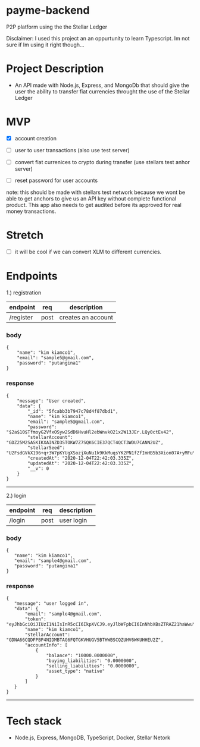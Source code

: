 # payme-backend
P2P platform using the the Stellar Ledger

Disclaimer: I used this project an an oppurtunity to learn Typescript. Im not sure if Im using it right though...

# Project Description

  - An API made with Node.js, Express, and MongoDb that should give the user the ability to transfer fiat currencies throught the use of the Stellar Ledger
  
# MVP

  - [x] account creation
  
  - [ ] user to user transactions (also use test server)
  
  - [ ] convert fiat currenices to crypto during transfer (use stellars test anhor server)
  
  - [ ] reset password for user accounts
  
  note: this should be made with stellars test network because we wont be able to get anchors to give us an API key without complete functional product. This app also needs to get audited before its approved for real money transactions. 
  
# Stretch

  - [ ] it will be cool if we can convert XLM to different currencies.
  
# Endpoints

1.) registration

  | endpoint | req | description |
  |----------|-----|-------------|
  | /register | post | creates an account |
  
### body

```
{
    "name": "kim kiamco1",
    "email": "sample5@gmail.com",
    "password": "putangina1"
}

```

### response

```
{
    "message": "User created",
    "data": {
        "_id": "5fcabb3b7947c78d4f87dbd1",
        "name": "kim kiamco1",
        "email": "sample5@gmail.com",
        "password": "$2a$10$TfmoyG2VfxOSyw2SdD6HvuHl2ebWnvkO21x2W13JEr.LQy0ctEv42",
        "stellarAccount": "GDZ25M2SASKIKXAINZD3STOKW7Z7SQK6CIE37QCT4QCT3WDU7CANN2UZ",
        "stellarSeed": "U2FsdGVkX196+q+3W7pKYUgXSozjXuNu1k9KkMuqsYK2PN1fZfImHB5b3Xion07A+yMFuY5wypLtv8QwvBSd2a0PKL1N3CL77RS0nInUw4Q=",
        "createdAt": "2020-12-04T22:42:03.335Z",
        "updatedAt": "2020-12-04T22:42:03.335Z",
        "__v": 0
    }
}
```

----------------------------------------------------------------------------------------------------------------------------------------------------
  
2.) login

  | endpoint | req | description |
  |----------|-----|-------------|
  | /login    | post | user login |
  
 ### body
 ```
 {
    "name": "kim kiamco1",
    "email": "sample4@gmail.com",
    "password": "putangina1"
}
```

 ### response

 ```
{
    "message": "user logged in",
    "data": {
        "email": "sample4@gmail.com",
        "token": "eyJhbGciOiJIUzI1NiIsInR5cCI6IkpXVCJ9.eyJlbWFpbCI6InNhbXBsZTRAZ21haWwuY29tIiwiX2lkIjoiNWZjODI3NDliOWExNDMyMWE0YmEwMTQ0IiwiaWF0IjoxNjA2OTU1MTQ1LCJleHAiOjE2MDY5NTg3NDV9.6WXPJBoLH2cKKKdo0esQiLUg9gmRptKMHMO_NoYCnLo",
        "name": "kim kiamco1",
        "stellarAccount": "GDNA66CQDFPBP4NIDMBTAG6FQTGKVHUGV5BTHWBSCQZUHV6WKUHHEU2Z",
        "accountInfo": [
            {
                "balance": "10000.0000000",
                "buying_liabilities": "0.0000000",
                "selling_liabilities": "0.0000000",
                "asset_type": "native"
            }
        ]
    }
}
 ```
 
 ----------------------------------------------------------------------------------------------------------------------------------------------------
  

# Tech stack
  
  - Node.js, Express, MongoDB, TypeScript, Docker, Stellar Netork

